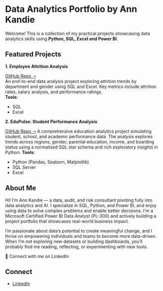 # Data Analytics Portfolio by Ann Kandie

Welcome! This is a collection of my practical projects showcasing data analytics skills using **Python, SQL, Excel and Power BI**.

## Featured Projects
**1. Employee Attrition Analysis** 

  [GitHub Repo ➝](https://github.com/kandyshan/employee-attrition-dashboard)  
  An end-to-end data analysis project exploring attrition trends by department and gender using SQL and Excel. Key metrics include attrition rates, salary analysis, and performance ratings.  
  **Tools**: 
  * SQL
  * Excel
  
**2. EduPulse: Student Performance Analysis**

  [GitHub Repo ➝](https://github.com/kandyshan/EduPulse-Student-Performance-Analysis) 
    A comprehensive education analytics project simulating student, school, and academic performance data. The analysis explores trends across regions, gender, parental education, income, and boarding status using a normalized SQL star schema and rich exploratory insights in Python.
  **Tools**: 
  * Python (Pandas, Seaborn, Matplotlib)
  * SQL Server
  * Excel

## About Me
Hi! I’m Ann Kandie — a data, audit, and risk consultant pivoting fully into data analytics and AI. I specialize in SQL, Python, and Power BI, and enjoy using data to solve complex problems and enable better decisions. I'm a Microsoft Certified Power BI Data Analyst (PL-300) and actively building a project portfolio that showcases real-world business impact.

I’m passionate about data’s potential to create meaningful change, and I thrive on empowering individuals and teams to become more data-driven. When I’m not exploring new datasets or building dashboards, you’ll probably find me reading, reflecting, or experimenting with new tools.

🔗 Connect with me on LinkedIn

## Connect
- [LinkedIn](https://www.linkedin.com/in/ann-kandie-121b3481/)

